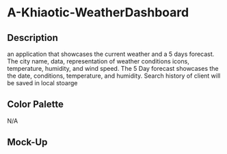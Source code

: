 # A-Khiaotic-WeatherDashboard

## Description
an application that showcases the current weather and a 5 days forecast.
The  city name,  data, representation of weather conditions icons, temperature, humidity, and wind speed.
The 5 Day forecast showcases the the  date, conditions, temperature, and humidity.
Search  history of  client will be saved in  local stoarge

## Color Palette
N/A   

## Mock-Up


